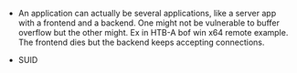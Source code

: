 
- An application can actually be several applications, like a server app with a frontend and a backend. One might not be vulnerable to buffer overflow but the other might. Ex in HTB-A bof win x64 remote example. The frontend dies but the backend keeps accepting connections.

- SUID

